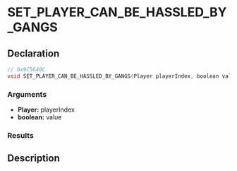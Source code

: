 # SET_PLAYER_CAN_BE_HASSLED_BY_GANGS

## Declaration
```cpp
// 0x9C5648C
void SET_PLAYER_CAN_BE_HASSLED_BY_GANGS(Player playerIndex, boolean value);
```

### Arguments
- **Player:** playerIndex
- **boolean:** value

### Results

## Description
